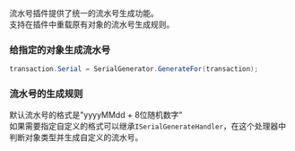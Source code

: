 流水号插件提供了统一的流水号生成功能。<br/>
支持在插件中重载原有对象的流水号生成规则。<br/>

### 给指定的对象生成流水号

```csharp
transaction.Serial = SerialGenerator.GenerateFor(transaction);
```

### 流水号的生成规则

默认流水号的格式是"yyyyMMdd + 8位随机数字"<br/>
如果需要指定自定义的格式可以继承`ISerialGenerateHandler`，在这个处理器中判断对象类型并生成自定义的流水号。<br/>
